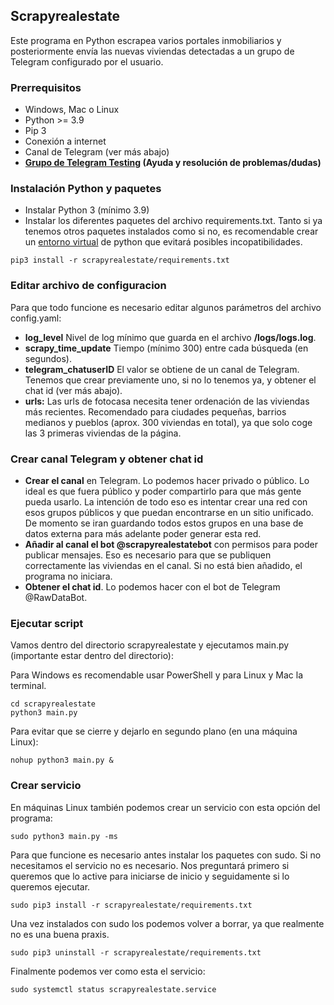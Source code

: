 ## Scrapyrealestate

Este programa en Python escrapea varios portales inmobiliarios y posteriormente envía las nuevas viviendas detectadas a un grupo de Telegram configurado por el usuario.

### Prerrequisitos

- Windows, Mac o Linux
- Python >= 3.9
- Pip 3
- Conexión a internet
- Canal de Telegram (ver más abajo)
- <b><a href="https://t.me/scrapyrealestate_testing">Grupo de Telegram Testing</a> (Ayuda y resolución de problemas/dudas)</b>

### Instalación Python y paquetes
- Instalar Python 3 (mínimo 3.9)
- Instalar los diferentes paquetes del archivo requirements.txt. Tanto si ya tenemos otros paquetes instalados como si no, es recomendable crear un <a href="https://docs.python.org/es/3/tutorial/venv.html">entorno virtual</a> de python que evitará posibles incopatibilidades.

```
pip3 install -r scrapyrealestate/requirements.txt
```
### Editar archivo de configuracion

Para que todo funcione es necesario editar algunos parámetros del archivo config.yaml:

- **log_level** Nivel de log mínimo que guarda en el archivo **/logs/logs.log**.
- **scrapy_time_update** Tiempo (mínimo 300) entre cada búsqueda (en segundos).
- **telegram_chatuserID** El valor se obtiene de un canal de Telegram. Tenemos que crear previamente uno, si no lo tenemos ya, y obtener el chat id (ver más abajo).
- **urls:** Las urls de fotocasa necesita tener ordenación de las viviendas más recientes. Recomendado para ciudades pequeñas, barrios medianos y pueblos (aprox. 300 viviendas en total), ya que solo coge las 3 primeras viviendas de la página.
 

### Crear canal Telegram y obtener chat id
- **Crear el canal** en Telegram. Lo podemos hacer privado o público. Lo ideal es que fuera público y poder compartirlo para que más gente pueda usarlo. La intención de todo eso es intentar crear una red con esos grupos públicos y que puedan encontrarse en un sitio unificado. De momento se iran guardando todos estos grupos en una base de datos externa para más adelante poder generar esta red.
- **Añadir al canal el bot @scrapyrealestatebot** con permisos para poder publicar mensajes. Eso es necesario para que se publiquen correctamente las viviendas en el canal. Si no está bien añadido, el programa no iniciara.
- **Obtener el chat id**. Lo podemos hacer con el bot de Telegram @RawDataBot.

### Ejecutar script 
Vamos dentro del directorio scrapyrealestate y ejecutamos main.py (importante estar dentro del directorio):

Para Windows es recomendable usar PowerShell y para Linux y Mac la terminal.
```
cd scrapyrealestate
python3 main.py
```
Para evitar que se cierre y dejarlo en segundo plano (en una máquina Linux):

```
nohup python3 main.py &
```
### Crear servicio 
En máquinas Linux también podemos crear un servicio con esta opción del programa:
```
sudo python3 main.py -ms
```
Para que funcione es necesario antes instalar los paquetes con sudo. Si no necesitamos el servicio no es necesario.
Nos preguntará primero si queremos que lo active para iniciarse de inicio y seguidamente si lo queremos ejecutar.
```
sudo pip3 install -r scrapyrealestate/requirements.txt
```
Una vez instalados con sudo los podemos volver a borrar, ya que realmente no es una buena praxis.
```
sudo pip3 uninstall -r scrapyrealestate/requirements.txt
```
Finalmente podemos ver como esta el servicio:
````
sudo systemctl status scrapyrealestate.service
````